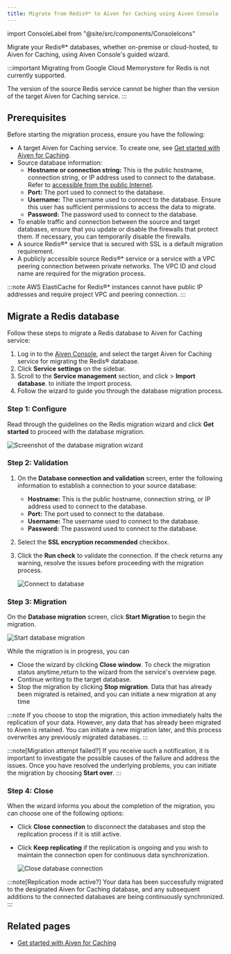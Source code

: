 ```yaml
---
title: Migrate from Redis®* to Aiven for Caching using Aiven Console
---
```


import ConsoleLabel from "@site/src/components/ConsoleIcons"

Migrate your Redis®* databases, whether on-premise or cloud-hosted, to Aiven for Caching, using Aiven Console's guided wizard.

:::important
Migrating from Google Cloud Memorystore for Redis is not currently
supported.

The version of the source Redis service cannot be higher than the version
of the target Aiven for Caching service.
:::

## Prerequisites

Before starting the migration process, ensure you have the following:

-   A target Aiven for Caching service. To create one, see
    [Get started with Aiven for Caching](/docs/products/caching/get-started).
-   Source database information:
    -   **Hostname or connection string:** This is the public hostname,
        connection string, or IP address used to connect to the
        database. Refer to
        [accessible from the public Internet](/docs/platform/howto/public-access-in-vpc).
    -   **Port:** The port used to connect to the database.
    -   **Username:** The username used to connect to the database.
        Ensure this user has sufficient permissions to access the data to migrate.
    -   **Password:** The password used to connect to the database.
-   To enable traffic and connection between the source and target
    databases, ensure that you update or disable the firewalls that
    protect them. If necessary, you can temporarily disable the
    firewalls.
-   A source Redis®* service that is secured with SSL is a default
    migration requirement.
-   A publicly accessible source Redis®* service or a service with a
    VPC peering connection between private networks. The VPC ID and
    cloud name are required for the migration process.

:::note
AWS ElastiCache for Redis®* instances cannot have public IP addresses
and require project VPC and peering connection.
:::

## Migrate a Redis database

Follow these steps to migrate a Redis database to Aiven for Caching service:

1.  Log in to the [Aiven Console](https://console.aiven.io/), and select the target
    Aiven for Caching service for migrating the Redis® database.
1.  Click **Service settings** on the sidebar.
1.  Scroll to the **Service management** section, and
    click <ConsoleLabel name="actions"/> > **Import database**.
    to initiate the import process.
1.  Follow the wizard to guide you through the database migration process.

### Step 1: Configure

Read through the guidelines on the Redis migration wizard and click
**Get started** to proceed with the database migration.

![Screenshot of the database migration wizard](/images/content/products/caching/redis-db-migration-get-started.png)

### Step 2: Validation

1.  On the **Database connection and validation** screen, enter the
    following information to establish a connection to your source
    database:

    -   **Hostname:** This is the public hostname, connection string, or
        IP address used to connect to the database.
    -   **Port:** The port used to connect to the database.
    -   **Username:** The username used to connect to the database.
    -   **Password:** The password used to connect to the database.

1.  Select the **SSL encryption recommended** checkbox.

1.  Click the **Run check** to validate the connection. If the check
    returns any warning, resolve the issues before proceeding with the
    migration process.

    ![Connect to database](/images/content/products/caching/redis-migration-validation.png)

### Step 3: Migration

On the **Database migration** screen, click **Start Migration** to
begin the migration.

![Start database migration](/images/content/products/caching/redis-start-migration.png)

While the migration is in progress, you can

-   Close the wizard by clicking **Close window**. To check the
    migration status anytime,return to the wizard from the
    service's overview page.
-   Continue writing to the target database.
-   Stop the migration by clicking **Stop migration**. Data that has already been
    migrated is retained, and you can initiate a new migration at any time

:::note
If you choose to stop the migration, this action immediately halts
the replication of your data. However, any data that has already been
migrated to Aiven is retained. You can initiate a new migration
later, and this process overwrites any previously migrated
databases.
:::

:::note[Migration attempt failed?]
If you receive such a notification, it is important to investigate the
possible causes of the failure and address the issues. Once you have
resolved the underlying problems, you can initiate the migration by
choosing **Start over**.
:::

### Step 4: Close

When the wizard informs you about the completion of the migration, you
can choose one of the following options:

-   Click **Close connection** to disconnect the databases and stop the
    replication process if it is still active.

-   Click **Keep replicating** if the replication is ongoing and you
    wish to maintain the connection open for continuous data
    synchronization.

    ![Close database connection](/images/content/products/caching/redis-migration-complete.png)

:::note[Replication mode active?]
Your data has been successfully migrated to the designated Aiven for
Caching database, and any subsequent additions to the connected databases
are being continuously synchronized.
:::

## Related pages

-   [Get started with Aiven for Caching](/docs/products/caching/get-started)
